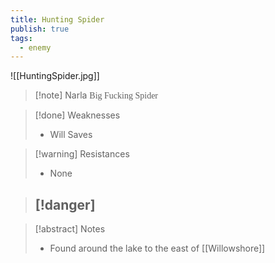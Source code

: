 ```yaml
---
title: Hunting Spider
publish: true
tags:
  - enemy
---
```


![[HuntingSpider.jpg]]
> [!note] Narla
> <span style="font-family: 'Lucida Handwriting'; font-optical-sizing: auto; font-style: normal; word-break: break-word;">Big Fucking Spider<span/>

> [!done] Weaknesses
> - Will Saves

> [!warning] Resistances
> - None

> [!danger]
> - 

> [!abstract] Notes
> - Found around the lake to the east of [[Willowshore]]